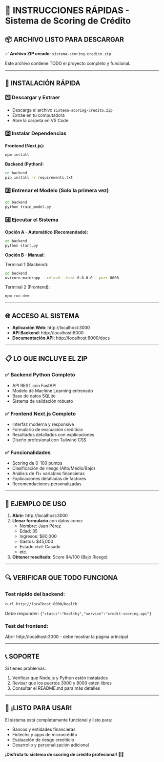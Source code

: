 # 🚀 INSTRUCCIONES RÁPIDAS - Sistema de Scoring de Crédito

## 📦 ARCHIVO LISTO PARA DESCARGAR

✅ **Archivo ZIP creado**: `sistema-scoring-credito.zip`

Este archivo contiene TODO el proyecto completo y funcional.

---

## 🔧 INSTALACIÓN RÁPIDA

### 1️⃣ **Descargar y Extraer**
- Descarga el archivo `sistema-scoring-credito.zip`
- Extrae en tu computadora
- Abre la carpeta en VS Code

### 2️⃣ **Instalar Dependencias**

**Frontend (Next.js):**
```bash
npm install
```

**Backend (Python):**
```bash
cd backend
pip install -r requirements.txt
```

### 3️⃣ **Entrenar el Modelo (Solo la primera vez)**
```bash
cd backend
python train_model.py
```

### 4️⃣ **Ejecutar el Sistema**

**Opción A - Automático (Recomendado):**
```bash
cd backend
python start.py
```

**Opción B - Manual:**

Terminal 1 (Backend):
```bash
cd backend
uvicorn main:app --reload --host 0.0.0.0 --port 8000
```

Terminal 2 (Frontend):
```bash
npm run dev
```

---

## 🌐 ACCESO AL SISTEMA

- **Aplicación Web**: http://localhost:3000
- **API Backend**: http://localhost:8000
- **Documentación API**: http://localhost:8000/docs

---

## 📋 LO QUE INCLUYE EL ZIP

### ✅ **Backend Python Completo**
- API REST con FastAPI
- Modelo de Machine Learning entrenado
- Base de datos SQLite
- Sistema de validación robusto

### ✅ **Frontend Next.js Completo**
- Interfaz moderna y responsive
- Formulario de evaluación crediticia
- Resultados detallados con explicaciones
- Diseño profesional con Tailwind CSS

### ✅ **Funcionalidades**
- Scoring de 0-100 puntos
- Clasificación de riesgo (Alto/Medio/Bajo)
- Análisis de 11+ variables financieras
- Explicaciones detalladas de factores
- Recomendaciones personalizadas

---

## 🎯 EJEMPLO DE USO

1. **Abrir**: http://localhost:3000
2. **Llenar formulario** con datos como:
   - Nombre: Juan Pérez
   - Edad: 35
   - Ingresos: $80,000
   - Gastos: $45,000
   - Estado civil: Casado
   - etc.
3. **Obtener resultado**: Score 84/100 (Bajo Riesgo)

---

## 🔍 VERIFICAR QUE TODO FUNCIONA

### Test rápido del backend:
```bash
curl http://localhost:8000/health
```
Debe responder: `{"status":"healthy","service":"credit-scoring-api"}`

### Test del frontend:
Abrir http://localhost:3000 - debe mostrar la página principal

---

## 📞 SOPORTE

Si tienes problemas:
1. Verificar que Node.js y Python estén instalados
2. Revisar que los puertos 3000 y 8000 estén libres
3. Consultar el README.md para más detalles

---

## 🎉 ¡LISTO PARA USAR!

El sistema está completamente funcional y listo para:
- Bancos y entidades financieras
- Fintechs y apps de microcrédito
- Evaluación de riesgo crediticio
- Desarrollo y personalización adicional

**¡Disfruta tu sistema de scoring de crédito profesional!** 🏦✨
